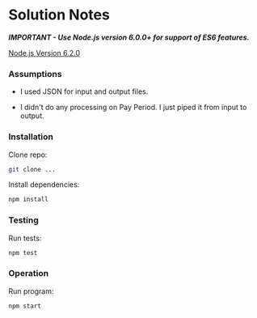 # Solution Notes

***IMPORTANT - Use Node.js version 6.0.0+ for support of ES6 features.***

[Node.js Version 6.2.0](https://nodejs.org/dist/v6.2.0/node-v6.2.0.pkg)


### Assumptions

- I used JSON for input and output files.

- I didn't do any processing on Pay Period. I just piped it from input to output.


### Installation

Clone repo:

```bash
git clone ...
```

Install dependencies:

```bash
npm install
```

### Testing

Run tests:

```bash
npm test
```

### Operation

Run program:

```
npm start
```
